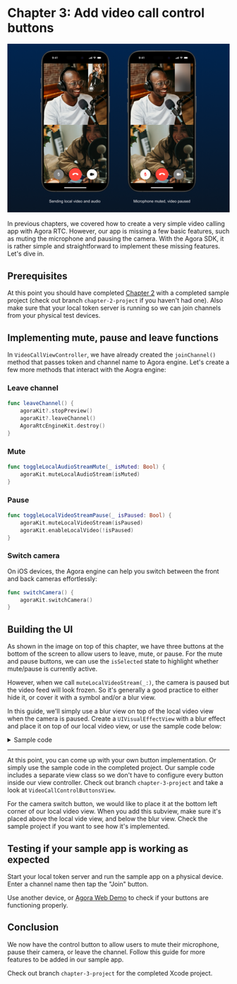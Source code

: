 # Chapter 3: Add video call control buttons

![Intro](images/0-intro.png)

In previous chapters, we covered how to create a very simple video calling app with Agora RTC. However, our app is missing a few basic features, such as muting the microphone and pausing the camera. With the Agora SDK, it is rather simple and straightforward to implement these missing features. Let's dive in.

## Prerequisites

At this point you should have completed [Chapter 2](../2-setup-token-server/README.md) with a completed sample project (check out branch `chapter-2-project` if you haven't had one). Also make sure that your local token server is running so we can join channels from your physical test devices.

## Implementing mute, pause and leave functions

In `VideoCallViewController`, we have already created the `joinChannel()` method that passes token and channel name to Agora engine. Let's create a few more methods that interact with the Aogra engine:

### Leave channel

```Swift
func leaveChannel() {
    agoraKit?.stopPreview()
    agoraKit?.leaveChannel()
    AgoraRtcEngineKit.destroy()
}
```

### Mute

```Swift
func toggleLocalAudioStreamMute(_ isMuted: Bool) {
    agoraKit.muteLocalAudioStream(isMuted)
}
```

### Pause

```Swift
func toggleLocalVideoStreamPause(_ isPaused: Bool) {
    agoraKit.muteLocalVideoStream(isPaused)
    agoraKit.enableLocalVideo(!isPaused)
}
```

### Switch camera

On iOS devices, the Agora engine can help you switch between the front and back cameras effortlessly:

```Swift
func switchCamera() {
    agoraKit.switchCamera()
}
```

## Building the UI

As shown in the image on top of this chapter, we have three buttons at the bottom of the screen to allow users to leave, mute, or pause. For the mute and pause buttons, we can use the `isSelected` state to highlight whether mute/pause is currently active. 

However, when we call `muteLocalVideoStream(_:)`, the camera is paused but the video feed will look frozen. So it's generally a good practice to either hide it, or cover it with a symbol and/or a blur view.

In this guide, we'll simply use a blur view on top of the local video view when the camera is paused. Create a `UIVisualEffectView` with a blur effect and place it on top of our local video view, or use the sample code below:

<details>
<summary>Sample code</summary>

```Swift
final class VideoCallViewController: UIViewController {

    // ... existing properties

    private let localPauseView = UIVisualEffectView()

    override func viewDidLoad() {
        // ... existing code

        // Add local video pause view
        localPauseView.translatesAutoresizingMaskIntoConstraints = false
        localPauseView.effect = UIBlurEffect(style: .light)
        localPauseView.isHidden = true

        view.addSubview(localPauseView)

        let localPauseViewConstraints = [
            localPauseView.leadingAnchor.constraint(equalTo: localView.leadingAnchor),
            localPauseView.topAnchor.constraint(equalTo: localView.topAnchor),
            localView.trailingAnchor.constraint(equalTo: localPauseView.trailingAnchor),
            localView.bottomAnchor.constraint(equalTo: localPauseView.bottomAnchor)
        ]

        NSLayoutConstraint.activate(localPauseViewConstraints)
    }

    func toggleLocalVideoStreamPause(_ isPaused: Bool) {
        // ... existing code
        localPauseView.isHidden = !isPaused
    }
}
```

</details>

---

At this point, you can come up with your own button implementation. Or simply use the sample code in the completed project. Our sample code includes a separate view class so we don't have to configure every button inside our view controller. Check out branch `chapter-3-project` and take a look at `VideoCallControlButtonsView`.

For the camera switch button, we would like to place it at the bottom left corner of our local video view. When you add this subview, make sure it's placed above the local vide view, and below the blur view. Check the sample project if you want to see how it's implemented.

## Testing if your sample app is working as expected

Start your local token server and run the sample app on a physical device. Enter a channel name then tap the "Join" button. 

Use another device, or [Agora Web Demo](https://webdemo-global.agora.io) to check if your buttons are functioning properly.

## Conclusion

We now have the control button to allow users to mute their microphone, pause their camera, or leave the channel. Follow this guide for more features to be added in our sample app.

Check out branch `chapter-3-project` for the completed Xcode project.